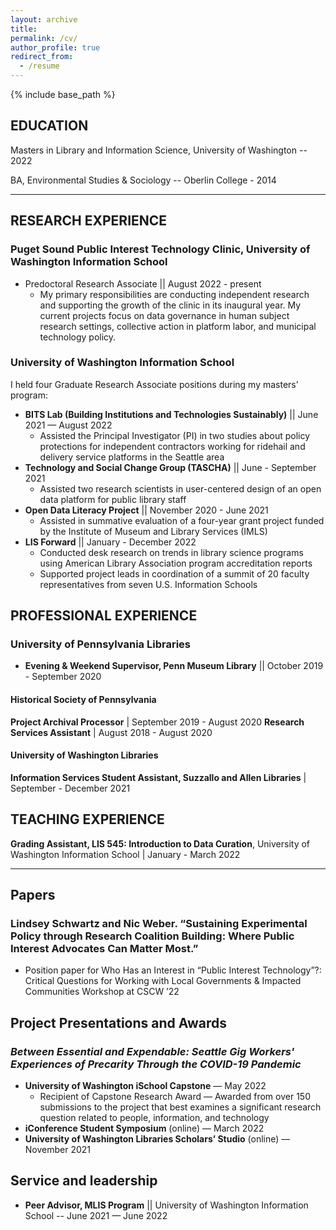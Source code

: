 ```yaml
---
layout: archive
title: 
permalink: /cv/
author_profile: true
redirect_from:
  - /resume
---
```


{% include base_path %}

## EDUCATION
Masters in Library and Information Science, University of Washington -- 2022

BA, Environmental Studies & Sociology -- Oberlin College - 2014

--------
## RESEARCH EXPERIENCE
### Puget Sound Public Interest Technology Clinic, University of Washington Information School 
* Predoctoral Research Associate || August 2022 - present
    * My primary responsibilities are conducting independent research and supporting the growth of the clinic in its inaugural year. My current projects focus on data governance in human subject research settings, collective action in platform labor, and municipal technology policy. 

### University of Washington Information School 
I held four Graduate Research Associate positions during my masters' program:
  * **BITS Lab (Building Institutions and Technologies Sustainably)** || June 2021 — August 2022
      * Assisted the Principal Investigator (PI) in two studies about policy protections for independent contractors working for ridehail and delivery service platforms in the Seattle area 
  * **Technology and Social Change Group (TASCHA)** || June - September 2021
      * Assisted two research scientists in user-centered design of an open data platform for public library staff 
  * **Open Data Literacy Project** || November 2020 - June 2021
      * Assisted in summative evaluation of a four-year grant project funded by the Institute of Museum and Library Services (IMLS)
  * **LIS Forward** || January - December 2022 
      * Conducted desk research on trends in library science programs using American Library Association program accreditation reports
      * Supported project leads in coordination of a summit of 20 faculty representatives from seven U.S. Information Schools
  
  
## PROFESSIONAL EXPERIENCE
### University of Pennsylvania Libraries 
* **Evening & Weekend Supervisor, Penn Museum Library** || October 2019 - September 2020

#### Historical Society of Pennsylvania
**Project Archival Processor** | September 2019 - August 2020
**Research Services Assistant** | August 2018 - August 2020

#### University of Washington Libraries
**Information Services Student Assistant, Suzzallo and Allen Libraries** | September - December 2021
  

## TEACHING EXPERIENCE
**Grading Assistant, LIS 545: Introduction to Data Curation**, University of Washington Information School | January - March 2022

-----

## Papers
### **Lindsey Schwartz** and Nic Weber. “Sustaining Experimental Policy through Research Coalition Building: Where Public Interest Advocates Can Matter Most.” 
  * Position paper for Who Has an Interest in “Public Interest Technology”?: Critical Questions for Working with Local Governments & Impacted Communities Workshop at CSCW ’22
  
## Project Presentations and Awards
### *Between Essential and Expendable: Seattle Gig Workers' Experiences of Precarity Through the COVID-19 Pandemic*
   * **University of Washington iSchool Capstone** — May 2022
       * Recipient of Capstone Research Award — Awarded from over 150 submissions to the project that best examines a significant research question related to people, information, and technology
   * **iConference Student Symposium** (online) — March 2022
   * **University of Washington Libraries Scholars’ Studio** (online) — November 2021
  
  
## Service and leadership
* **Peer Advisor, MLIS Program** || University of Washington Information School -- June 2021 — June 2022

